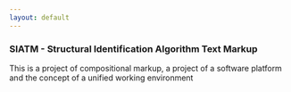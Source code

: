 ```yaml
---
layout: default
---
```


### SIATM - Structural Identification Algorithm Text Markup
This is a project of compositional markup, a project of a software platform and the concept of a unified working environment
